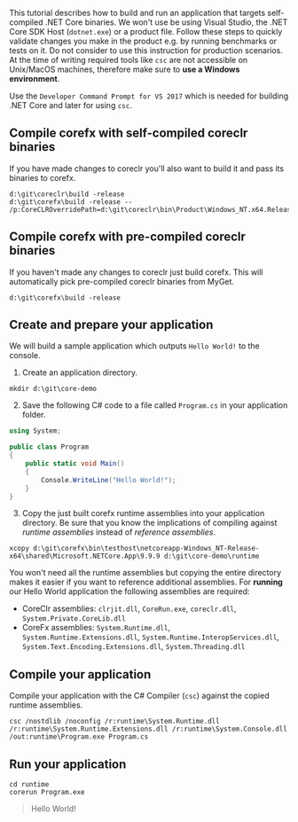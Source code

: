 This tutorial describes how to build and run an application that targets self-compiled .NET Core binaries. We won't use be using Visual Studio,  the .NET Core SDK Host (`dotnet.exe`) or a product file. Follow these steps to quickly validate changes you make in the product e.g. by running benchmarks or tests on it. Do not consider to use this instruction for production scenarios. At the time of writing required tools like `csc` are not accessible on Unix/MacOS machines, therefore make sure to __use a Windows environment__.

Use the `Developer Command Prompt for VS 2017` which is needed for building .NET Core and later for using `csc`.

## Compile corefx with self-compiled coreclr binaries
If you have made changes to coreclr you'll also want to build it and pass its binaries to corefx.
```
d:\git\coreclr\build -release
d:\git\corefx\build -release -- /p:CoreCLROverridePath=d:\git\coreclr\bin\Product\Windows_NT.x64.Release\
```

## Compile corefx with pre-compiled coreclr binaries
If you haven't made any changes to coreclr just build corefx. This will automatically pick pre-compiled coreclr binaries from MyGet.
```
d:\git\corefx\build -release
```

## Create and prepare your application
We will build a sample application which outputs `Hello World!` to the console.

1. Create an application directory.
```
mkdir d:\git\core-demo
```

2. Save the following C# code to a file called `Program.cs` in your application folder.
```csharp
using System;

public class Program
{
    public static void Main()
    {
        Console.WriteLine("Hello World!");
    }
}
```

3. Copy the just built corefx runtime assemblies into your application directory. Be sure that you know the implications of compiling against *runtime assemblies* instead of *reference assemblies*.
```
xcopy d:\git\corefx\bin\testhost\netcoreapp-Windows_NT-Release-x64\shared\Microsoft.NETCore.App\9.9.9 d:\git\core-demo\runtime
```

You won't need all the runtime assemblies but copying the entire directory makes it easier if you want to reference additional assemblies. For __running__ our Hello World application the following assemblies are required:

- CoreClr assemblies: `clrjit.dll`, `CoreRun.exe`, `coreclr.dll`, `System.Private.CoreLib.dll`
- CoreFx assemblies: `System.Runtime.dll`, `System.Runtime.Extensions.dll`, `System.Runtime.InteropServices.dll`, `System.Text.Encoding.Extensions.dll`, `System.Threading.dll`

## Compile your application
Compile your application with the C# Compiler (`csc`) against the copied runtime assemblies.
```
csc /nostdlib /noconfig /r:runtime\System.Runtime.dll /r:runtime\System.Runtime.Extensions.dll /r:runtime\System.Console.dll /out:runtime\Program.exe Program.cs
```

## Run your application
```
cd runtime
corerun Program.exe
```

> Hello World!
